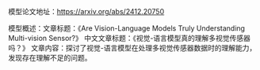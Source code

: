 模型论文地址：https://arxiv.org/abs/2412.20750

模型概述：文章标题：《Are Vision-Language Models Truly Understanding Multi-vision Sensor?》
中文文章标题：《视觉-语言模型真的理解多视觉传感器吗？》
文章内容：探讨了视觉-语言模型在处理多视觉传感器数据时的理解能力，发现存在理解不足的问题。
